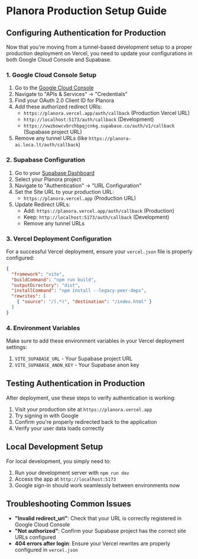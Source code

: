 # Planora Production Setup Guide

## Configuring Authentication for Production

Now that you're moving from a tunnel-based development setup to a proper production deployment on Vercel, you need to update your configurations in both Google Cloud Console and Supabase.

### 1. Google Cloud Console Setup

1. Go to the [Google Cloud Console](https://console.cloud.google.com/)
2. Navigate to "APIs & Services" → "Credentials"
3. Find your OAuth 2.0 Client ID for Planora
4. Add these authorized redirect URIs:
   - `https://planora.vercel.app/auth/callback` (Production Vercel URL)
   - `http://localhost:5173/auth/callback` (Development)
   - `https://vwzbowcvbrchbpqjcnkg.supabase.co/auth/v1/callback` (Supabase project URL)
5. Remove any tunnel URLs (like `https://planora-ai.loca.lt/auth/callback`)

### 2. Supabase Configuration

1. Go to your [Supabase Dashboard](https://app.supabase.com/)
2. Select your Planora project
3. Navigate to "Authentication" → "URL Configuration"
4. Set the Site URL to your production URL:
   - `https://planora.vercel.app` (Production URL)
5. Update Redirect URLs:
   - Add: `https://planora.vercel.app/auth/callback` (Production)
   - Keep: `http://localhost:5173/auth/callback` (Development)
   - Remove any tunnel URLs

### 3. Vercel Deployment Configuration

For a successful Vercel deployment, ensure your `vercel.json` file is properly configured:

```json
{
  "framework": "vite",
  "buildCommand": "npm run build",
  "outputDirectory": "dist",
  "installCommand": "npm install --legacy-peer-deps",
  "rewrites": [
    { "source": "/(.*)", "destination": "/index.html" }
  ]
}
```

### 4. Environment Variables

Make sure to add these environment variables in your Vercel deployment settings:

1. `VITE_SUPABASE_URL` - Your Supabase project URL
2. `VITE_SUPABASE_ANON_KEY` - Your Supabase anon key

## Testing Authentication in Production

After deployment, use these steps to verify authentication is working:

1. Visit your production site at `https://planora.vercel.app`
2. Try signing in with Google
3. Confirm you're properly redirected back to the application
4. Verify your user data loads correctly

## Local Development Setup

For local development, you simply need to:

1. Run your development server with `npm run dev`
2. Access the app at `http://localhost:5173`
3. Google sign-in should work seamlessly between environments now

## Troubleshooting Common Issues

- **"Invalid redirect_uri"**: Check that your URL is correctly registered in Google Cloud Console
- **"Not authorized"**: Confirm your Supabase project has the correct site URLs configured
- **404 errors after login**: Ensure your Vercel rewrites are properly configured in `vercel.json`
